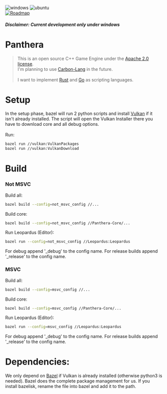 
![windows](https://github.com/Nov0cx/Panthera/actions/workflows/windows.yml/badge.svg)
![ubuntu](https://github.com/Nov0cx/Panthera/actions/workflows/ubuntu.yml/badge.svg)
<br/>
[![Roadmap](https://upload.wikimedia.org/wikipedia/en/8/8c/Trello_logo.svg)](https://trello.com/b/lO2g2KYQ/panthera)

##### Disclaimer: Current development only under windows

# Panthera
 > This is an open source C++ Game Engine under the [Apache 2.0 license](https://www.apache.org/licenses/LICENSE-2.0).
 > <br/>I'm planning to use [Carbon-Lang](https://github.com/carbon-language/carbon-lang) in the future.
 > <br/><br/>
 > I want to implement [Rust](https://www.rust-lang.org/) and [Go](https://go.dev/) as scripting languages.
 
# Setup
In the setup phase, bazel will run 2 python scripts
and install [Vulkan](https://www.vulkan.org/) if it isn't already installed.
The script will open the Vulkan Installer there you have to download core and all debug options.
<br/>
<br/>
Run:
```bash
bazel run //vulkan:VulkanPackages
bazel run //vulkan:VulkanDownload
```

# Build

### Not MSVC

Build all:
```bash
bazel build --config=not_msvc_config //...
```
Build core:
```bash
bazel build --config=not_msvc_config //Panthera-Core/...
```
Run Leopardus (Editor):
```bash
bazel run --config=not_msvc_config //Leopardus:Leopardus
```

For debug append '_debug' to the config name. For release builds append '_release' to the config name.

### MSVC
Build all:
```bash
bazel build --config=msvc_config //...
```
Build core:
```bash
bazel build --config=msvc_config //Panthera-Core/...
```
Run Leopardus (Editor):
```bash
bazel run --config=msvc_config //Leopardus:Leopardus
```

For debug append '_debug' to the config name. For release builds append '_release' to the config name.

# Dependencies:
We only depend on [Bazel](https://bazel.build/install/bazelisk) if Vulkan is already installed (otherwise python3 is needed).
Bazel does the complete package management for us. If you install bazelisk, rename the file into bazel and add it to the path.

